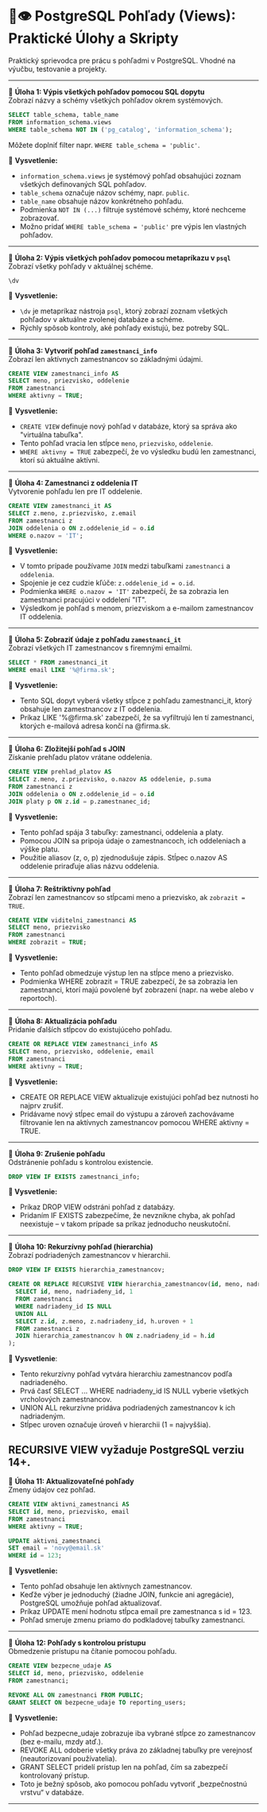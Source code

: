 
# 🐘👁️ PostgreSQL Pohľady (Views): Praktické Úlohy a Skripty

Praktický sprievodca pre prácu s pohľadmi v PostgreSQL. Vhodné na výučbu, testovanie a projekty.

---

📌 **Úloha 1: Výpis všetkých pohľadov pomocou SQL dopytu**  
Zobrazí názvy a schémy všetkých pohľadov okrem systémových.

```sql
SELECT table_schema, table_name
FROM information_schema.views
WHERE table_schema NOT IN ('pg_catalog', 'information_schema');
```

Môžete doplniť filter napr. `WHERE table_schema = 'public'`.

🧠 **Vysvetlenie:**  
- `information_schema.views` je systémový pohľad obsahujúci zoznam všetkých definovaných SQL pohľadov.  
- `table_schema` označuje názov schémy, napr. `public`.  
- `table_name` obsahuje názov konkrétneho pohľadu.  
- Podmienka `NOT IN (...)` filtruje systémové schémy, ktoré nechceme zobrazovať.  
- Možno pridať `WHERE table_schema = 'public'` pre výpis len vlastných pohľadov.

---

📌 **Úloha 2: Výpis všetkých pohľadov pomocou metapríkazu v `psql`**  
Zobrazí všetky pohľady v aktuálnej schéme.

```psql
\dv
```
🧠 **Vysvetlenie:**  
- `\dv` je metapríkaz nástroja `psql`, ktorý zobrazí zoznam všetkých pohľadov v aktuálne zvolenej databáze a schéme.  
- Rýchly spôsob kontroly, aké pohľady existujú, bez potreby SQL.

---

📌 **Úloha 3: Vytvoriť pohľad `zamestnanci_info`**  
Zobrazí len aktívnych zamestnancov so základnými údajmi.

```sql
CREATE VIEW zamestnanci_info AS
SELECT meno, priezvisko, oddelenie
FROM zamestnanci
WHERE aktivny = TRUE;
```

🧠 **Vysvetlenie:**  
- `CREATE VIEW` definuje nový pohľad v databáze, ktorý sa správa ako "virtuálna tabuľka".  
- Tento pohľad vracia len stĺpce `meno`, `priezvisko`, `oddelenie`.  
- `WHERE aktivny = TRUE` zabezpečí, že vo výsledku budú len zamestnanci, ktorí sú aktuálne aktívni.

---

📌 **Úloha 4: Zamestnanci z oddelenia IT**  
Vytvorenie pohľadu len pre IT oddelenie.

```sql
CREATE VIEW zamestnanci_it AS
SELECT z.meno, z.priezvisko, z.email
FROM zamestnanci z
JOIN oddelenia o ON z.oddelenie_id = o.id
WHERE o.nazov = 'IT';
```

🧠 **Vysvetlenie:**  
- V tomto prípade používame `JOIN` medzi tabuľkami `zamestnanci` a `oddelenia`.  
- Spojenie je cez cudzie kľúče: `z.oddelenie_id = o.id`.  
- Podmienka `WHERE o.nazov = 'IT'` zabezpečí, že sa zobrazia len zamestnanci pracujúci v oddelení "IT".  
- Výsledkom je pohľad s menom, priezviskom a e-mailom zamestnancov IT oddelenia.

---

📌 **Úloha 5: Zobraziť údaje z pohľadu `zamestnanci_it`**  
Zobrazí všetkých IT zamestnancov s firemnými emailmi.

```sql
SELECT * FROM zamestnanci_it
WHERE email LIKE '%@firma.sk';
```
🧠 **Vysvetlenie:**
- Tento SQL dopyt vyberá všetky stĺpce z pohľadu zamestnanci_it, ktorý obsahuje len zamestnancov z IT oddelenia.
- Príkaz LIKE '%@firma.sk' zabezpečí, že sa vyfiltrujú len tí zamestnanci, ktorých e-mailová adresa končí na @firma.sk.


---

📌 **Úloha 6: Zložitejší pohľad s JOIN**  
Získanie prehľadu platov vrátane oddelenia.

```sql
CREATE VIEW prehlad_platov AS
SELECT z.meno, z.priezvisko, o.nazov AS oddelenie, p.suma
FROM zamestnanci z
JOIN oddelenia o ON z.oddelenie_id = o.id
JOIN platy p ON z.id = p.zamestnanec_id;
```

🧠 **Vysvetlenie:**
- Tento pohľad spája 3 tabuľky: zamestnanci, oddelenia a platy.
- Pomocou JOIN sa pripoja údaje o zamestnancoch, ich oddeleniach a výške platu.
- Použitie aliasov (z, o, p) zjednodušuje zápis. Stĺpec o.nazov AS oddelenie priraďuje alias názvu oddelenia.

---

📌 **Úloha 7: Reštriktívny pohľad**  
Zobrazí len zamestnancov so stĺpcami meno a priezvisko, ak `zobrazit = TRUE`.

```sql
CREATE VIEW viditelni_zamestnanci AS
SELECT meno, priezvisko
FROM zamestnanci 
WHERE zobrazit = TRUE;
```

🧠 **Vysvetlenie:**
- Tento pohľad obmedzuje výstup len na stĺpce meno a priezvisko.
- Podmienka WHERE zobrazit = TRUE zabezpečí, že sa zobrazia len zamestnanci, ktorí majú povolené byť zobrazení (napr. na webe alebo v reportoch).

---

📌 **Úloha 8: Aktualizácia pohľadu**  
Pridanie ďalších stĺpcov do existujúceho pohľadu.

```sql
CREATE OR REPLACE VIEW zamestnanci_info AS
SELECT meno, priezvisko, oddelenie, email
FROM zamestnanci
WHERE aktivny = TRUE;
```

🧠 **Vysvetlenie:**
- CREATE OR REPLACE VIEW aktualizuje existujúci pohľad bez nutnosti ho najprv zrušiť.
- Pridávame nový stĺpec email do výstupu a zároveň zachovávame filtrovanie len na aktívnych zamestnancov pomocou WHERE aktivny = TRUE.

---

📌 **Úloha 9: Zrušenie pohľadu**  
Odstránenie pohľadu s kontrolou existencie.

```sql
DROP VIEW IF EXISTS zamestnanci_info;
```

**🧠 Vysvetlenie:**
- Príkaz DROP VIEW odstráni pohľad z databázy.
- Pridaním IF EXISTS zabezpečíme, že nevznikne chyba, ak pohľad neexistuje – v takom prípade sa príkaz jednoducho neuskutoční.

---

📌 **Úloha 10: Rekurzívny pohľad (hierarchia)**  
Zobrazí podriadených zamestnancov v hierarchii.

```sql
DROP VIEW IF EXISTS hierarchia_zamestnancov;

CREATE OR REPLACE RECURSIVE VIEW hierarchia_zamestnancov(id, meno, nadriadeny_id, uroven) AS (
  SELECT id, meno, nadriadeny_id, 1
  FROM zamestnanci
  WHERE nadriadeny_id IS NULL
  UNION ALL
  SELECT z.id, z.meno, z.nadriadeny_id, h.uroven + 1
  FROM zamestnanci z
  JOIN hierarchia_zamestnancov h ON z.nadriadeny_id = h.id
);
```
🧠 **Vysvetlenie**:
- Tento rekurzívny pohľad vytvára hierarchiu zamestnancov podľa nadriadeného.
- Prvá časť SELECT ... WHERE nadriadeny_id IS NULL vyberie všetkých vrcholových zamestnancov.
- UNION ALL rekurzívne pridáva podriadených zamestnancov k ich nadriadeným.
- Stĺpec uroven označuje úroveň v hierarchii (1 = najvyššia).

RECURSIVE VIEW vyžaduje PostgreSQL verziu 14+.
---

📌 **Úloha 11: Aktualizovateľné pohľady**  
Zmeny údajov cez pohľad.

```sql
CREATE VIEW aktivni_zamestnanci AS
SELECT id, meno, priezvisko, email
FROM zamestnanci
WHERE aktivny = TRUE;

UPDATE aktivni_zamestnanci
SET email = 'novy@email.sk'
WHERE id = 123;
```

🧠 **Vysvetlenie:**
- Tento pohľad obsahuje len aktívnych zamestnancov.
- Keďže výber je jednoduchý (žiadne JOIN, funkcie ani agregácie), PostgreSQL umožňuje pohľad aktualizovať.
- Príkaz UPDATE mení hodnotu stĺpca email pre zamestnanca s id = 123.
- Pohľad smeruje zmenu priamo do podkladovej tabuľky zamestnanci.

---

📌 **Úloha 12: Pohľady s kontrolou prístupu**  
Obmedzenie prístupu na čítanie pomocou pohľadu.

```sql
CREATE VIEW bezpecne_udaje AS
SELECT id, meno, priezvisko, oddelenie
FROM zamestnanci;

REVOKE ALL ON zamestnanci FROM PUBLIC;
GRANT SELECT ON bezpecne_udaje TO reporting_users;
```
🧠 **Vysvetlenie:**
- Pohľad bezpecne_udaje zobrazuje iba vybrané stĺpce zo zamestnancov (bez e-mailu, mzdy atď.).
- REVOKE ALL odoberie všetky práva zo základnej tabuľky pre verejnosť (neautorizovaní používatelia).
- GRANT SELECT pridelí prístup len na pohľad, čím sa zabezpečí kontrolovaný prístup.
- Toto je bežný spôsob, ako pomocou pohľadu vytvoriť „bezpečnostnú vrstvu“ v databáze.
---
